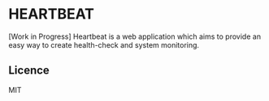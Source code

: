 # HEARTBEAT
[Work in Progress] Heartbeat is a web application which aims to provide an easy way to create health-check and system monitoring.

## Licence
MIT
